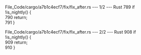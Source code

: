 File_Code/cargo/a7b1c4ecf7/fix/fix_after.rs --- 1/2 --- Rust
789     if !is_nightly() {                                                                                                                                     
790         return;                                                                                                                                            
791     }                                                                                                                                                      

File_Code/cargo/a7b1c4ecf7/fix/fix_after.rs --- 2/2 --- Rust
908     if !is_nightly() {                                                                                                                                     
909         return;                                                                                                                                            
910     }                                                                                                                                                      

